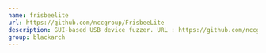 ```yaml
---
name: frisbeelite
url: https://github.com/nccgroup/FrisbeeLite
description: GUI-based USB device fuzzer. URL : https://github.com/nccgroup/FrisbeeLite Groups : blackarch blackarch-fuzzer
group: blackarch
---
```

